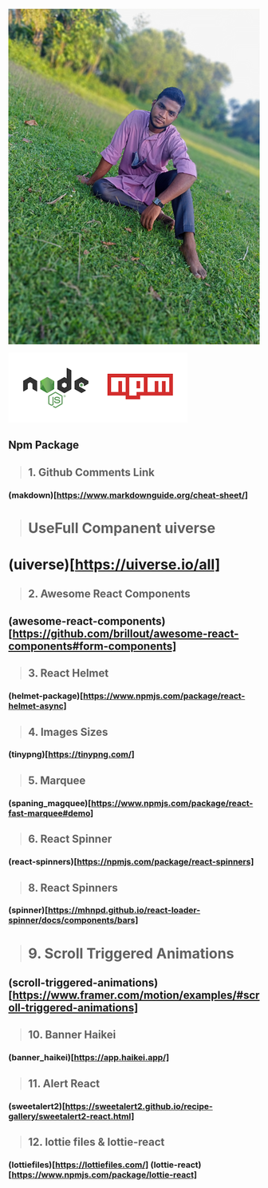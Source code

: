 ![Developer Ali Hasan](./img/IMG20220718181319_01.jpg)

![alt text](./img/download.png)
## Npm Package 

> ## 1.  Github Comments Link
### (makdown)[https://www.markdownguide.org/cheat-sheet/] 
> # UseFull Companent uiverse
# (uiverse)[https://uiverse.io/all]
> ## 2.  Awesome React Components
## (awesome-react-components)[https://github.com/brillout/awesome-react-components#form-components]
> ## 3.  React Helmet
### (helmet-package)[https://www.npmjs.com/package/react-helmet-async]

> ## 4.  Images Sizes
### (tinypng)[https://tinypng.com/]

> ## 5.  Marquee 
### (spaning_magquee)[https://www.npmjs.com/package/react-fast-marquee#demo]

> ## 6.  React Spinner
### (react-spinners)[https://npmjs.com/package/react-spinners]
> ## 8.  React Spinners
### (spinner)[https://mhnpd.github.io/react-loader-spinner/docs/components/bars]
> #  9. Scroll Triggered Animations
## (scroll-triggered-animations)[https://www.framer.com/motion/examples/#scroll-triggered-animations]
> ## 10.  Banner Haikei
### (banner_haikei)[https://app.haikei.app/]
> ## 11. Alert React
### (sweetalert2)[https://sweetalert2.github.io/recipe-gallery/sweetalert2-react.html]
> ## 12. lottie files & lottie-react
### (lottiefiles)[https://lottiefiles.com/] (lottie-react)[https://www.npmjs.com/package/lottie-react]

